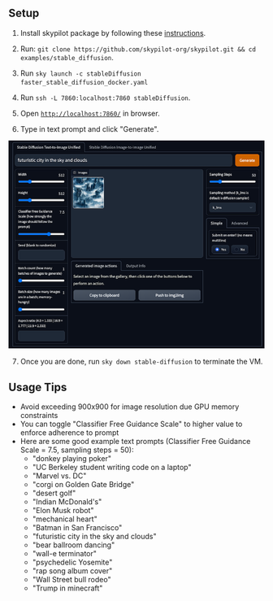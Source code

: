 ## Setup

1. Install skypilot package by following these [instructions](https://skypilot.readthedocs.io/en/latest/getting-started/installation.html).

2. Run: `git clone https://github.com/skypilot-org/skypilot.git && cd examples/stable_diffusion`.

3. Run `sky launch -c stableDiffusion faster_stable_diffusion_docker.yaml`  

4. Run `ssh -L 7860:localhost:7860 stableDiffusion`.

5. Open [`http://localhost:7860/`](http://localhost:7860/) in browser.

6. Type in text prompt and click "Generate".

![Stable Diffusion Web Tool UI](assets/stable_diffusion_ui.png)

7. Once you are done, run `sky down stable-diffusion` to terminate the VM.


## Usage Tips
 - Avoid exceeding 900x900 for image resolution due GPU memory constraints
 - You can toggle "Classifier Free Guidance Scale" to higher value to enforce adherence to prompt
 - Here are some good example text prompts (Classifier Free Guidance Scale = 7.5, sampling steps = 50):
   - "donkey playing poker"
   - "UC Berkeley student writing code on a laptop"
   - "Marvel vs. DC"
   - "corgi on Golden Gate Bridge"
   - "desert golf"
   - "Indian McDonald's"
   - "Elon Musk robot"
   - "mechanical heart"
   - "Batman in San Francisco"
   - "futuristic city in the sky and clouds"
   - "bear ballroom dancing"
   - "wall-e terminator"
   - "psychedelic Yosemite"
   - "rap song album cover"
   - "Wall Street bull rodeo"
   - "Trump in minecraft"
